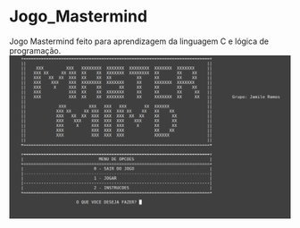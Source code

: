 # Jogo_Mastermind
 Jogo Mastermind feito para aprendizagem da linguagem C e lógica de programação.
 <img src="mastermind.png">
